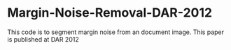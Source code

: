 # Margin-Noise-Removal-DAR-2012
This code is to segment margin noise from an document image. This paper is published at DAR 2012
